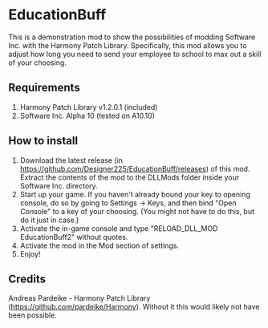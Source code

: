 # EducationBuff
This is a demonstration mod to show the possibilities of modding Software Inc. with the Harmony Patch Library. Specifically, this mod allows you to adjust how long you need to send your employee to school to max out a skill of your choosing.

## Requirements
1. Harmony Patch Library v1.2.0.1 (included)
2. Software Inc. Alpha 10 (tested on A10.10)

## How to install
1. Download the latest release (in https://github.com/Designer225/EducationBuff/releases) of this mod. Extract the contents of the mod to the DLLMods folder inside your Software Inc. directory.
2. Start up your game. If you haven't already bound your key to opening console, do so by going to Settings -> Keys, and then bind "Open Console" to a key of your choosing. (You might not have to do this, but do it just in case.)
3. Activate the in-game console and type "RELOAD_DLL_MOD EducationBuff2" without quotes.
4. Activate the mod in the Mod section of settings.
5. Enjoy!

## Credits
Andreas Pardeike - Harmony Patch Library (https://github.com/pardeike/Harmony). Without it this would likely not have been possible.
